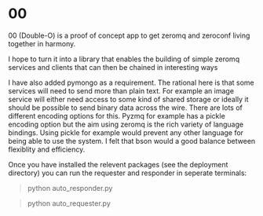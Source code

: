 00
==

00 (Double-O) is a proof of concept app to get zeromq and zeroconf living
together in harmony.

I hope to turn it into a library that enables the building of simple zeromq
services and clients that can then be chained in interesting ways

I have also added pymongo as a requirement. The rational here is that some
services will need to send more than plain text. For example an image
service will either need access to some kind of shared storage or ideally it
should be possible to send binary data across the wire.  There are lots of
different encoding options for this. Pyzmq for example has a pickle encoding
option but the aim using zeromq is the rich variety of language bindings.
Using pickle for example would prevent any other language for being able to use
the system.  I felt that bson would a good balance between flexiblity and
efficiency. 

Once you have installed the relevent packages (see the deployment directory)
you can run the requester and responder in seperate terminals:

> python auto_responder.py

> python auto_requester.py
